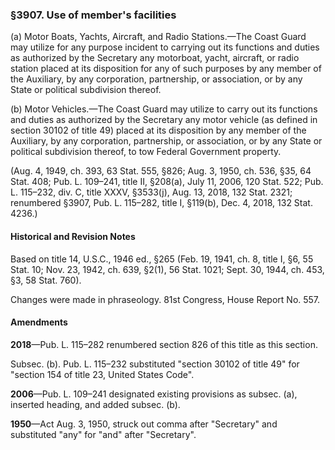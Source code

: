 ### §3907. Use of member's facilities ###

(a) Motor Boats, Yachts, Aircraft, and Radio Stations.—The Coast Guard may utilize for any purpose incident to carrying out its functions and duties as authorized by the Secretary any motorboat, yacht, aircraft, or radio station placed at its disposition for any of such purposes by any member of the Auxiliary, by any corporation, partnership, or association, or by any State or political subdivision thereof.

(b) Motor Vehicles.—The Coast Guard may utilize to carry out its functions and duties as authorized by the Secretary any motor vehicle (as defined in section 30102 of title 49) placed at its disposition by any member of the Auxiliary, by any corporation, partnership, or association, or by any State or political subdivision thereof, to tow Federal Government property.

(Aug. 4, 1949, ch. 393, 63 Stat. 555, §826; Aug. 3, 1950, ch. 536, §35, 64 Stat. 408; Pub. L. 109–241, title II, §208(a), July 11, 2006, 120 Stat. 522; Pub. L. 115–232, div. C, title XXXV, §3533(j), Aug. 13, 2018, 132 Stat. 2321; renumbered §3907, Pub. L. 115–282, title I, §119(b), Dec. 4, 2018, 132 Stat. 4236.)

#### Historical and Revision Notes ####

Based on title 14, U.S.C., 1946 ed., §265 (Feb. 19, 1941, ch. 8, title I, §6, 55 Stat. 10; Nov. 23, 1942, ch. 639, §2(1), 56 Stat. 1021; Sept. 30, 1944, ch. 453, §3, 58 Stat. 760).

Changes were made in phraseology. 81st Congress, House Report No. 557.

#### Amendments ####

**2018**—Pub. L. 115–282 renumbered section 826 of this title as this section.

Subsec. (b). Pub. L. 115–232 substituted "section 30102 of title 49" for "section 154 of title 23, United States Code".

**2006**—Pub. L. 109–241 designated existing provisions as subsec. (a), inserted heading, and added subsec. (b).

**1950**—Act Aug. 3, 1950, struck out comma after "Secretary" and substituted "any" for "and" after "Secretary".